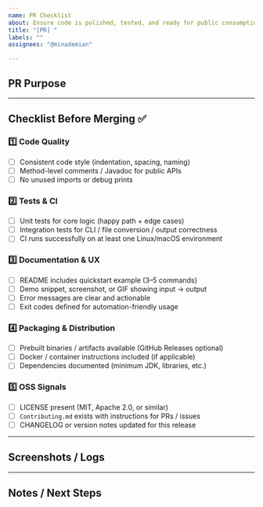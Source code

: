 ```yaml
---
name: PR Checklist
about: Ensure code is polished, tested, and ready for public consumption
title: "[PR] "
labels: ""
assignees: "@minademian"

---
```


## PR Purpose
<!-- Brief description of what this PR does -->

---

## Checklist Before Merging ✅

### 1️⃣ Code Quality
- [ ] Consistent code style (indentation, spacing, naming)
- [ ] Method-level comments / Javadoc for public APIs
- [ ] No unused imports or debug prints

### 2️⃣ Tests & CI
- [ ] Unit tests for core logic (happy path + edge cases)
- [ ] Integration tests for CLI / file conversion / output correctness
- [ ] CI runs successfully on at least one Linux/macOS environment

### 3️⃣ Documentation & UX
- [ ] README includes quickstart example (3–5 commands)
- [ ] Demo snippet, screenshot, or GIF showing input → output
- [ ] Error messages are clear and actionable
- [ ] Exit codes defined for automation-friendly usage

### 4️⃣ Packaging & Distribution
- [ ] Prebuilt binaries / artifacts available (GitHub Releases optional)
- [ ] Docker / container instructions included (if applicable)
- [ ] Dependencies documented (minimum JDK, libraries, etc.)

### 5️⃣ OSS Signals
- [ ] LICENSE present (MIT, Apache 2.0, or similar)
- [ ] `Contributing.md` exists with instructions for PRs / issues
- [ ] CHANGELOG or version notes updated for this release

---

## Screenshots / Logs
<!-- Include any demo output, screenshots, or relevant logs -->

---

## Notes / Next Steps
<!-- Any additional context or follow-ups -->
